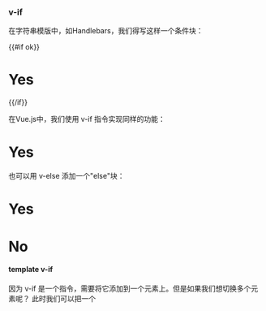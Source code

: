 ### v-if

在字符串模版中，如Handlebars，我们得写这样一个条件块：

{{#if ok}}
  <h1>Yes</h1>
{{/if}}

在Vue.js中，我们使用 v-if 指令实现同样的功能：

<h1 v-if="ok">Yes</h1>

也可以用 v-else 添加一个"else"块：

<h1 v-if="ok">Yes</h1>
<h1 v-else>No</h1>

#### template v-if

因为 v-if 是一个指令，需要将它添加到一个元素上。但是如果我们想切换多个元素呢？ 此时我们可以把一个 <template> 元素当做包装元素，并在上面使用 v-if，最终的渲染结果不会包含它。

<template v-if="ok">
  <h1>Title</h1>
  <p>Paragraph 1</p>
  <p>Paragraph 2</p>
</template>

#### v-else

可以用 v-else 指令给 v-if 或 v-show 添加一个"else"块：

<div v-if="Math.random() > 0.5">
  Sorry
</div>
<div v-else>
  Not sorry
</div>

v-else 元素必须紧跟在 v-if 或 v-show 元素的后面，否则它不能被识别

#### v-show

另一个根据条件展示元素的选项是 v-show 指令。用法大体上一样：

<h1 v-show="ok">
  Hello!
</h1>

不同的是有 v-show 的元素会始终渲染并保持在DOM中。
v-show 是简单的切换元素的CSS属性 display

### v-if vs. v-show

v-if 是真实的条件渲染，因为它会确保条件块在切换当中适当地销毁与重建条件块内的事件监听器和子组件。
v-if 也是惰性的： 如果在初始渲染条件为假，则什么也不做 —— 在条件第一次变为真时才开始局部编译（编译会被缓存起来）

相比之下，v-show 简单得多——元素始终被编译并保留，只是简单地基于CSS切换。

一般来说，v-if 有更高的切换消耗而 v-show 有更高的初始渲染消耗。因此，如果需要频繁切换使用 v-show较好，如果在运行时条件大可能改变则使用 v-if 较好。